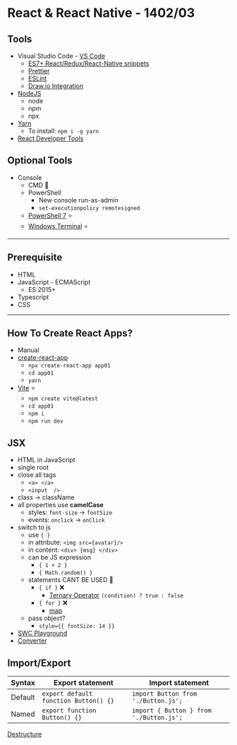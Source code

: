 # React & React Native - 1402/03

## Tools

- Visual Studio Code - [VS Code](ttps://code.visualstudio.com/)
  - [ES7+ React/Redux/React-Native snippets](https://marketplace.visualstudio.com/items?itemName=dsznajder.es7-react-js-snippets)
  - [Prettier](https://marketplace.visualstudio.com/items?itemName=esbenp.prettier-vscode)
  - [ESLint](https://marketplace.visualstudio.com/items?itemName=dbaeumer.vscode-eslint)
  - [Draw.io Integration](https://marketplace.visualstudio.com/items?itemName=hediet.vscode-drawio)
- [NodeJS](https://nodejs.org/en/download/)
  - node
  - npm
  - npx
- [Yarn](https://yarnpkg.com/)
  - To install: `npm i -g yarn`
- [React Developer Tools](https://react.dev/learn/react-developer-tools)

## Optional Tools

- Console
  - CMD 🤷
  - PowerShell
    - New console run-as-admin
    - `set-executionpolicy remotesigned`
  - [PowerShell 7](https://github.com/PowerShell/PowerShell) ⭐
  - [Windows Terminal](https://github.com/microsoft/terminal) ⭐

------

## Prerequisite

- HTML
- JavaScript - ECMAScript
  - ES 2015+
- Typescript
- CSS

------

## How To Create React Apps?

- Manual
- [create-react-app](https://create-react-app.dev/docs/getting-started)
  - `npx create-react-app app01`
  - `cd app01`
  - `yarn`
- [Vite](https://vitejs.dev/) ⭐
  - `npm create vite@latest`
  - `cd app01`
  - `npm i`
  - `npm run dev`

## JSX

- HTML in JavaScript
- single root
- close all tags
  - `<a> </a>`
  - `<input  />`
- class -> className
- all properties use **camelCase**
  - styles: `font-size` -> `fontSize`
  - events: `onclick` -> `onClick`
- switch to js
  - use `{ }`
  - in attribute: `<img src={avatar}/>`
  - in content: `<div> {msg} </div>`
  - can be JS expression
    - `{ 1 + 2 }`
    - `{ Math.random() }`
  - statements CANT BE USED 🌟
    - `{ if }` ❌
      - [Ternary Operator](https://developer.mozilla.org/en-US/docs/Web/JavaScript/Reference/Operators/Conditional_operator) `(condition) ? true : false`
    - `{ for }` ❌
      - [map](https://developer.mozilla.org/en-US/docs/Web/JavaScript/Reference/Global_Objects/Map)
  - pass object?
    - `style={{ fontSize: 14 }}`
- [SWC Playground](https://swc.rs/playground)
- [Converter](https://transform.tools/html-to-jsx)

## Import/Export

| Syntax  | Export statement                      | Import statement                        |
| ------- | ------------------------------------- | --------------------------------------- |
| Default | `export default function Button() {}` | `import Button from './Button.js';`     |
| Named   | `export function Button() {}`         | `import { Button } from './Button.js';` |

[Destructure](https://developer.mozilla.org/en-US/docs/Web/JavaScript/Reference/Operators/Destructuring_assignment)
